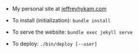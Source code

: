 - My personal site at [jeffreyhykam.com](https://jeffreyhykam.com)

- To install (initialization): `bundle install`

- To serve the website: `bundle exec jekyll serve`

- To deploy: `./bin/deploy [--user]`

